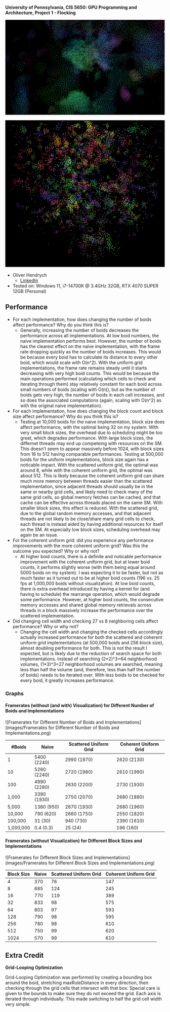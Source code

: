 **University of Pennsylvania, CIS 5650: GPU Programming and Architecture,
Project 1 - Flocking**

![Animated GIF of flocks forming](images/boids.gif)

![PNG of flocks](images/boids.png)

* Oliver Hendrych
  * [LinkedIn](https://www.linkedin.com/in/oliver-hendrych/)
* Tested on: Windows 11, i7-14700K @ 3.4GHz 32GB, RTX 4070 SUPER 12GB (Personal)

## Performance

* For each implementation, how does changing the number of boids affect performance? Why do you think this is?
  * Generally, increasing the number of boids decreases the performance across all implementations. At low boid numbers, the naive implementation performs best. However, the number of boids has the clearest effect on the naive implementation, with the frame rate dropping quickly as the number of boids increases. This would be because every boid has to calculate its distance to every other boid, which would scale with O(n^2). With the uniform grid implementations, the frame rate remains steady until it starts decreasing with very high boid counts. This would be because the main operations performed (calculating which cells to check and iterating through them) stay relatively constant for each boid across small numbers of boids (scaling with O(n)), but as the number of boids gets very high, the number of boids in each cell increases, and so does the associated computations (again, scaling with O(n^2) as with the original naive implementation).
* For each implementation, how does changing the block count and block size affect performance? Why do you think this is?
  * Testing at 10,000 boids for the naive implementation, block size does affect performance, with the optimal being 32 on my system. With very small block sizes, the overhead due to scheduling might be too great, which degrades performance. With large block sizes, the differnet threads may end up competeing with resources on the SM. This doesn't seem to appear massively before 1024, with block sizes from 16 to 512 having comparable performances. Testing at 500,000 boids for the uniform implementations, block size again has a noticable impact. With the scattered uniform grid, the optimal was around 8, while with the coherent uniform grid, the optimal was about 512. This is likely because the coherent uniform grid can share much more memory between threads easier than the scattered implementation, since adjacent threads should usually be in the same or nearby grid cells, and likely need to check many of the same grid cells, so global memory fetches can be cached, and that cache can be effective across threads placed on the same SM. With smaller block sizes, this effect is reduced. With the scattered grid, due to the global random memory accesses, and that adjacent threads are not likely to be close/share many grid cells to check, each thread is instead aided by having additional resources for itself on the SM. At especially low block sizes, scheduling overhead may again be an issue.
* For the coherent uniform grid: did you experience any performance improvements with the more coherent uniform grid? Was this the outcome you expected? Why or why not?
  * At higher boid counts, there is a definite and noticable performance improvement with the coherent uniform grid, but at lower boid counts, it performs slightly worse (with them being equal around 5000 boids on my system). I was expecting it to be faster, but not as much faster as it turned out to be at higher boid counts (196 vs. 25 fps at 1,000,000 boids without visualization). At low boid counts, there is extra overhead introduced by having a kernel for (and having to schedule) the rearrange operation, which would degrade some performance. However, at higher boid counts, the consecutive memory accesses and shared global memory retrievals across threads in a block massively increase the performance over the scattered implementation.
* Did changing cell width and checking 27 vs 8 neighboring cells affect performance? Why or why not?
  * Changing the cell width and changing the checked cells accordingly actually increased performance for both the scattered and coherent uniform grid implementations (at 500,000 boids and 256 block size), almost doubling performance for both. This is not the result I expected, but is likely due to the reduction of search space for both implementations. Instead of searching (2\*2)^3=64 neighborhood volumes, (1\*3)^3=27 neighborhood volumes are searched, meaning less than half the volume (and, therefore, less than half the number of boids) needs to be iterated over. With less boids to be checked for every boid, it greatly increases performance.

### Graphs

#### Framerates (without (and with) Visualization) for Different Number of Boids and Implementations

![Framerates for Different Number of Boids and Implementations](images/Framerates for Different Number of Boids and Implementations.png)

| #Boids    | Naive       | Scattered Uniform Grid | Coherent Uniform Grid |
|-----------|-------------|------------------------|-----------------------|
| 1         | 5400 (2240) | 2990 (1970)            | 2620 (2130)           |
| 10        | 5260 (2240) | 2720 (1980)            | 2610 (1990)           |
| 100       | 4990 (2280) | 2630 (2200)            | 2730 (1930)           |
| 1,000     | 3390 (1930) | 2750 (2070)            | 2680 (1880)           |
| 5,000     | 1380 (950)  | 2670 (1930)            | 2680 (1960)           |
| 10,000    | 790 (620)   | 2660 (1750)            | 2550 (1820)           |
| 100,000   | 31 (30)     | 940 (730)              | 2390 (1610)           |
| 1,000,000 | 0.4 (0.3)   | 25 (24)                | 196 (160)             |

#### Framerates (without Visualization) for Different Block Sizes and Implementations

![Framerates for Different Block Sizes and Implementations](images/Framerates for Different Block Sizes and Implementations.png)

| Block Size | Naive | Scattered Uniform Grid | Coherent Uniform Grid |
|------------|-------|------------------------|-----------------------|
| 4          | 370   | 76                     | 147                   |
| 8          | 685   | 124                    | 245                   |
| 16         | 770   | 119                    | 389                   |
| 32         | 833   | 98                     | 575                   |
| 64         | 803   | 97                     | 593                   |
| 128        | 790   | 98                     | 595                   |
| 256        | 780   | 98                     | 610                   |
| 512        | 750   | 99                     | 620                   |
| 1024       | 570   | 99                     | 610                   |

## Extra Credit

**Grid-Looping Optimization**

Grid-Looping Optimization was performed by creating a bounding box around the boid, stretching maxRuleDistance in every direction, then checking through the grid cells that intersect with that box. Special care is given to the bounds to make sure they do not exceed the grid. Each axis is iterated through individually. This made switching to half the grid cell width very simple.